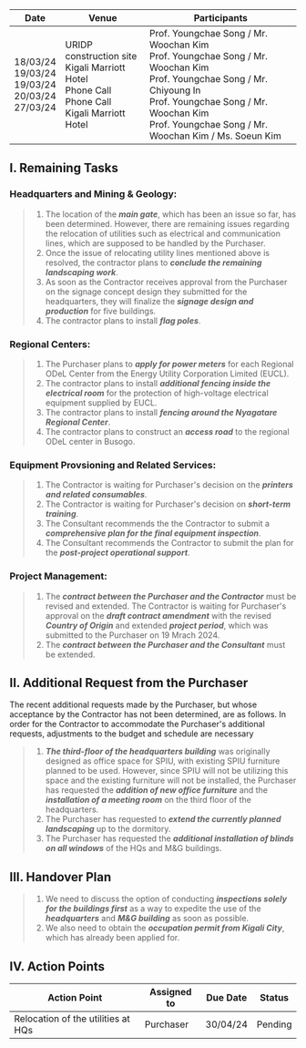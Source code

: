Date | Venue | Participants 
-----|-------|--------------
18/03/24</br>19/03/24</br>19/03/24</br>20/03/24</br>27/03/24 | URIDP construction site </br>Kigali Marriott Hotel</br>Phone Call</br>Phone Call</br>Kigali Marriott Hotel | Prof. Youngchae Song / Mr. Woochan Kim</br>Prof. Youngchae Song / Mr. Woochan Kim</br>Prof. Youngchae Song / Mr. Chiyoung In </br>Prof. Youngchae Song / Mr. Woochan Kim</br>Prof. Youngchae Song / Mr. Woochan Kim / Ms. Soeun Kim 

## **I. Remaining Tasks**
### **Headquarters and Mining & Geology:**
>1. The location of the ***main gate***, which has been an issue so far, has been determined. However, there are remaining issues regarding the relocation of utilities such as electrical and communication lines, which are supposed to be handled by the Purchaser.
>2. Once the issue of relocating utility lines mentioned above is resolved, the contractor plans to ***conclude the remaining landscaping work***.
>3. As soon as the Contractor receives approval from the Purchaser on the signage concept design they submitted for the headquarters, they will finalize the ***signage design and production*** for five buildings.
>4. The contractor plans to install ***flag poles***.
### **Regional Centers:**
>1. The Purchaser plans to ***apply for power meters*** for each Regional ODeL Center from the Energy Utility Corporation Limited (EUCL).
>2. The contractor plans to install ***additional fencing inside the electrical room*** for the protection of high-voltage electrical equipment supplied by EUCL.
>3. The contractor plans to install ***fencing around the Nyagatare Regional Center***.
>4. The contractor plans to construct an ***access road*** to the regional ODeL center in Busogo.
### **Equipment Provsioning and Related Services:**
>1. The Contractor is waiting for Purchaser's decision on the ***printers and related consumables***.
>2. The Contractor is waiting for Purchaser's decision on ***short-term training***.
>3. The Consultant recommends the the Contractor to submit a ***comprehensive plan for the final equipment inspection***.
>4. The Consultant recommends the Contractor to submit the plan for the ***post-project operational support***.
### **Project Management:**
>1. The ***contract between the Purchaser and the Contractor*** must be revised and extended. The Contractor is waiting for Purchaser's approval on the ***draft contract amendment*** with the revised ***Country of Origin*** and extended ***project period***, which was submitted to the Purchaser on 19 Mrach 2024. 
>2. The ***contract between the Purchaser and the Consultant*** must be extended.
## **II. Additional Request from the Purchaser**
The recent additional requests made by the Purchaser, but whose acceptance by the Contractor has not been determined, are as follows. In order for the Contractor to accommodate the Purchaser's additional requests, adjustments to the budget and schedule are necessary
>1. ***The third-floor of the headquarters building*** was originally designed as office space for SPIU, with existing SPIU furniture planned to be used. However, since SPIU will not be utilizing this space and the existing furniture will not be installed, the Purchaser has requested the ***addition of new office furniture*** and the ***installation of a meeting room*** on the third floor of the headquarters.
>2. The Purchaser has requested to ***extend the currently planned landscaping*** up to the dormitory.
>3. The Purchaser has requested the ***additional installation of blinds on all windows*** of the HQs and M&G buildings.
## **III. Handover Plan**
>1. We need to discuss the option of conducting ***inspections solely for the buildings first*** as a way to expedite the use of the ***headquarters*** and ***M&G building*** as soon as possible.
>2. We also need to obtain the ***occupation permit from Kigali City***, which has already been applied for.
## **IV. Action Points**
Action Point | Assigned to | Due Date | Status
-------------|-------------|----------|--------
Relocation of the utilities at HQs | Purchaser | 30/04/24 | Pending
